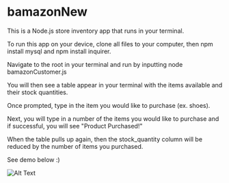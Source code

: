 # bamazonNew
This is a Node.js store inventory app that runs in your terminal.

To run this app on your device, clone all files to your computer, then npm install mysql and npm install inquirer.

Navigate to the root in your terminal and run by inputting node bamazonCustomer.js

You will then see a table appear in your terminal with the items available and their stock quantities.  

Once prompted, type in the item you would like to purchase (ex. shoes).

Next, you will type in a number of the items you would like to purchase and if successful, you will see "Product Purchased!"

When the table pulls up again, then the stock_quantity column will be reduced by the number of items you purchased.

See demo below :)

![Alt Text](https://media.giphy.com/media/vFKqnCdLPNOKc/giphy.gif)
